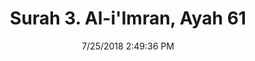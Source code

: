 ---
title       : "Surah 3. Al-i'Imran, Ayah 61"
date        : 7/25/2018 2:49:36 PM
draft       : false
type        : "quran"
layout      : "compare"
BookCode    : "CMP"
SurahNumber : "3"
AyahNumber  : "61"
TotalAyah   : "200"
---